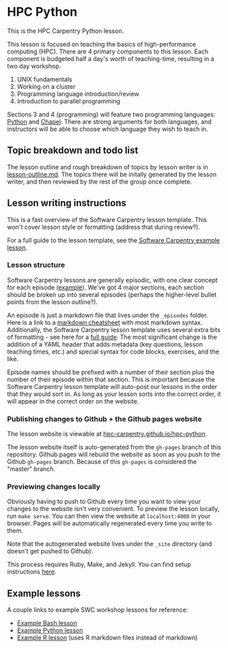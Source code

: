 # HPC Python 

This is the HPC Carpentry Python lesson.

This lesson is focused on teaching the basics of high-performance computing (HPC).
There are 4 primary components to this lesson. 
Each component is budgeted half a day's worth of teaching-time,
resulting in a two day workshop.

1. UNIX fundamentals
2. Working on a cluster
3. Programming language introduction/review
4. Introduction to parallel programming

Sections 3 and 4 (programming) will feature two programming languages: 
[Python](https://www.python.org/) and [Chapel](http://chapel.cray.com/).
There are strong arguments for both languages, 
and instructors will be able to choose which language they wish to teach in.

## Topic breakdown and todo list

The lesson outline and rough breakdown of topics by lesson writer is in 
[lesson-outline.md](lesson-outline.md).
The topics there will be initally generated by the lesson writer, 
and then reviewed by the rest of the group once complete.

## Lesson writing instructions

This is a fast overview of the Software Carpentry lesson template. 
This won't cover lesson style or formatting (address that during review?).

For a full guide to the lesson template, see the 
[Software Carpentry example lesson](http://swcarpentry.github.io/lesson-example/). 

### Lesson structure

Software Carpentry lessons are generally episodic, with one clear concept for each episode 
([example](http://swcarpentry.github.io/r-novice-gapminder/)). 
We've got 4 major sections, each section should be broken up into several episodes 
(perhaps the higher-level bullet points from the lesson outline?).

An episode is just a markdown file that lives under the `_episodes` folder. 
Here is a link to a [markdown cheatsheet](https://github.com/adam-p/markdown-here/wiki/Markdown-Cheatsheet)
with most markdown syntax.
Additionally, the Software Carpentry lesson template uses several extra bits of formatting - see
here for a [full guide](http://swcarpentry.github.io/lesson-example/04-formatting/).
The most significant change is the addition of a YAML header that adds metadata (key questions,
lesson teaching times, etc.)
and special syntax for code blocks, exercises, and the like.

Episode names should be prefixed with a number of their section plus the number of their episode
within that section.
This is important because the Software Carpentry lesson template will auto-post our lessons in the
order that they would sort in.
As long as your lesson sorts into the correct order, it will appear in the correct order on the
website.

### Publishing changes to Github + the Github pages website

The lesson website is viewable at
[hpc-carpentry.github.io/hpc-python](https://hpc-carpentry.github.io/hpc-python).

The lesson website itself is auto-generated from the `gh-pages` branch of this repository. 
Github pages will rebuild the website as soon as you push to the Github `gh-pages` branch.
Because of this `gh-pages` is considered the "master" branch.

### Previewing changes locally

Obviously having to push to Github every time you want to view your changes to the website isn't
very convenient.
To preview the lesson locally, run `make serve`.
You can then view the website at `localhost:4000` in your browser.
Pages will be automatically regenerated every time you write to them.

Note that the autogenerated website lives under the `_site` directory 
(and doesn't get pushed to Github).

This process requires Ruby, Make, and Jekyll. You can find setup instructions
[here](http://swcarpentry.github.io/lesson-example/setup/).

## Example lessons

A couple links to example SWC workshop lessons for reference:

* [Example Bash lesson](https://github.com/swcarpentry/shell-novice)
* [Example Python lesson](https://github.com/swcarpentry/python-novice-inflammation)
* [Example R lesson](https://github.com/swcarpentry/r-novice-gapminder) (uses R markdown files
  instead of markdown)



